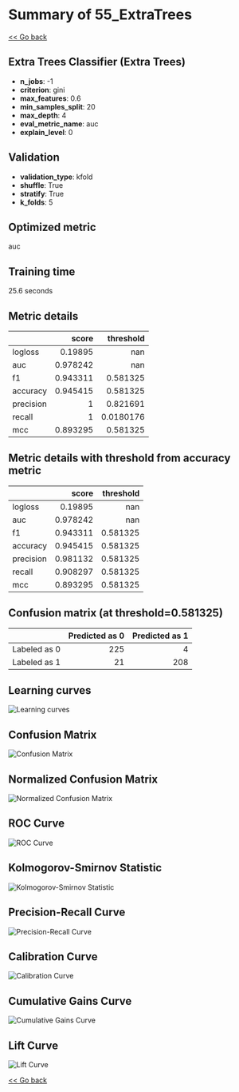 # Summary of 55_ExtraTrees

[<< Go back](../README.md)


## Extra Trees Classifier (Extra Trees)
- **n_jobs**: -1
- **criterion**: gini
- **max_features**: 0.6
- **min_samples_split**: 20
- **max_depth**: 4
- **eval_metric_name**: auc
- **explain_level**: 0

## Validation
 - **validation_type**: kfold
 - **shuffle**: True
 - **stratify**: True
 - **k_folds**: 5

## Optimized metric
auc

## Training time

25.6 seconds

## Metric details
|           |    score |   threshold |
|:----------|---------:|------------:|
| logloss   | 0.19895  | nan         |
| auc       | 0.978242 | nan         |
| f1        | 0.943311 |   0.581325  |
| accuracy  | 0.945415 |   0.581325  |
| precision | 1        |   0.821691  |
| recall    | 1        |   0.0180176 |
| mcc       | 0.893295 |   0.581325  |


## Metric details with threshold from accuracy metric
|           |    score |   threshold |
|:----------|---------:|------------:|
| logloss   | 0.19895  |  nan        |
| auc       | 0.978242 |  nan        |
| f1        | 0.943311 |    0.581325 |
| accuracy  | 0.945415 |    0.581325 |
| precision | 0.981132 |    0.581325 |
| recall    | 0.908297 |    0.581325 |
| mcc       | 0.893295 |    0.581325 |


## Confusion matrix (at threshold=0.581325)
|              |   Predicted as 0 |   Predicted as 1 |
|:-------------|-----------------:|-----------------:|
| Labeled as 0 |              225 |                4 |
| Labeled as 1 |               21 |              208 |

## Learning curves
![Learning curves](learning_curves.png)
## Confusion Matrix

![Confusion Matrix](confusion_matrix.png)


## Normalized Confusion Matrix

![Normalized Confusion Matrix](confusion_matrix_normalized.png)


## ROC Curve

![ROC Curve](roc_curve.png)


## Kolmogorov-Smirnov Statistic

![Kolmogorov-Smirnov Statistic](ks_statistic.png)


## Precision-Recall Curve

![Precision-Recall Curve](precision_recall_curve.png)


## Calibration Curve

![Calibration Curve](calibration_curve_curve.png)


## Cumulative Gains Curve

![Cumulative Gains Curve](cumulative_gains_curve.png)


## Lift Curve

![Lift Curve](lift_curve.png)



[<< Go back](../README.md)
